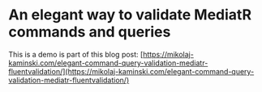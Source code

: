 # An elegant way to validate MediatR commands and queries

This is a demo is part of this blog post:
[https://mikolaj-kaminski.com/elegant-command-query-validation-mediatr-fluentvalidation/](https://mikolaj-kaminski.com/elegant-command-query-validation-mediatr-fluentvalidation/)
